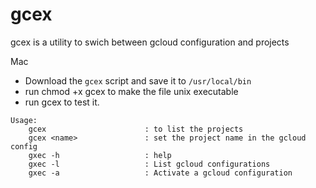 # gcex
gcex is a utility to swich between gcloud configuration and projects

Mac
- Download the `gcex` script and save it to `/usr/local/bin`
- run chmod +x gcex to make the file unix executable
- run gcex to test it.

```
Usage:
    gcex                      : to list the projects
    gcex <name>               : set the project name in the gcloud config
    gxec -h                   : help
    gxec -l                   : List gcloud configurations
    gxec -a                   : Activate a gcloud configuration
```
